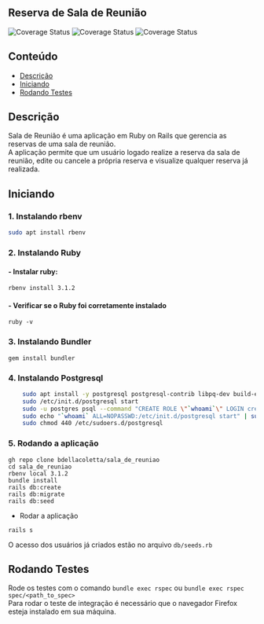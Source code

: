 ## Reserva de Sala de Reunião

![Coverage Status](https://img.shields.io/badge/Ruby-3.1.2-green)
![Coverage Status](https://img.shields.io/badge/Rails-7.1.1-green)
![Coverage Status](https://img.shields.io/badge/Postgresql-14.9.0-green)

## Conteúdo

- [Descrição](#descrição)
- [Iniciando](#iniciando)
- [Rodando Testes](#rodando-testes)

## Descrição

Sala de Reunião é uma aplicação em Ruby on Rails que gerencia as reservas de uma sala de reunião.<br>
A aplicação permite que um usuário logado realize a reserva da sala de reunião, edite ou cancele a própria reserva e visualize qualquer reserva já realizada.

## Iniciando
### 1. Instalando rbenv
```sh
sudo apt install rbenv
```
### 2. Instalando Ruby
#### - Instalar ruby:
```shell
rbenv install 3.1.2
```
#### - Verificar se o Ruby foi corretamente instalado
```shell
ruby -v
```

### 3. Instalando Bundler
```shell
gem install bundler
```

### 4. Instalando Postgresql
```sh
    sudo apt install -y postgresql postgresql-contrib libpq-dev build-essential
    sudo /etc/init.d/postgresql start
    sudo -u postgres psql --command "CREATE ROLE \"`whoami`\" LOGIN createdb superuser;"
    sudo echo "`whoami` ALL=NOPASSWD:/etc/init.d/postgresql start" | sudo tee /etc/sudoers.d/postgresql
    sudo chmod 440 /etc/sudoers.d/postgresql
```

### 5. Rodando a aplicação
```shell
gh repo clone bdellacoletta/sala_de_reuniao
cd sala_de_reuniao
rbenv local 3.1.2
bundle install
rails db:create
rails db:migrate
rails db:seed
```

- Rodar a aplicação
```shell
rails s
```

O acesso dos usuários já criados estão no arquivo `db/seeds.rb`

## Rodando Testes
Rode os testes com o comando `bundle exec rspec` ou `bundle exec rspec spec/<path_to_spec>`<br>
Para rodar o teste de integração é necessário que o navegador Firefox esteja instalado em sua máquina.
